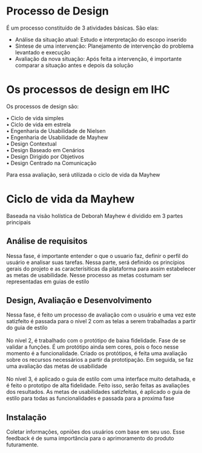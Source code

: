 # Processo de Design 

É um processo constituído de 3 atividades básicas. São elas:
- Análise da situação atual: Estudo e interpretação do escopo inserido
- Síntese de uma intervenção: Planejamento de intervenção do problema levantado e execução
- Avaliação da nova situação: Após feita a intervenção, é importante comparar a situação antes e depois da solução

# Os processos de design em IHC

Os processos de design são:  

• Ciclo	de	vida	simples
<br>
• Ciclo	de	vida	em	estrela
<br>
• Engenharia	de	Usabilidade	de	Nielsen
<br>
• Engenharia	de	Usabilidade	de	Mayhew
<br>
• Design	Contextual
<br>
• Design	Baseado	em	Cenários
<br>
• Design	Dirigido	por	Objetivos
<br>
• Design	Centrado	na	Comunicação

Para essa avaliação, será utilizada o ciclo de vida da Mayhew

#   Ciclo de vida da Mayhew
Baseada na visão holística de Deborah Mayhew é dividido em 3 partes principais

## Análise de requisitos
Nessa fase, é importante entender o que o usuario faz, definir o perfil do usuário e analisar suas tarefas. Nessa parte, será definido os princípios gerais do projeto e as caracterísiticas da plataforma para assim estabelecer as metas de usabilidade. Nesse processo as metas costumam ser representadas em guias de estilo

## Design, Avaliação e Desenvolvimento
Nessa fase, é feito um processo de avaliação com o usuário e uma vez este satizfeito é passada para o nivel 2 com as telas a serem trabalhadas a partir do guia de estilo 
<br>
<br>
No nível 2, é trabalhado com o protótipo de baixa fidelidade. Fase de se validar a funções. É um protótipo ainda sem cores, pois o foco nesse momento é a funcionalidade. Criado os protótipos, é feita uma avaliação sobre os recursos necessários a partir da prototipação. Em seguida, se faz uma avaliação das metas de usabilidade
<br>
<br>
No nível 3, é aplicado o guia de estilo com uma interface muito detalhada, e é feito o prototipo de alta fidelidade. Feito isso, serão feitas as avaliações dos resultados. As metas de usabilidades satizfeitas, é aplicado o guia de estilo para todas as funcionalidades e passada para a proxima fase

## Instalação
Coletar informações, opniões dos usuários com base em seu uso. Esse feedback é de suma importância para o aprimoramento do produto futuramente. 

